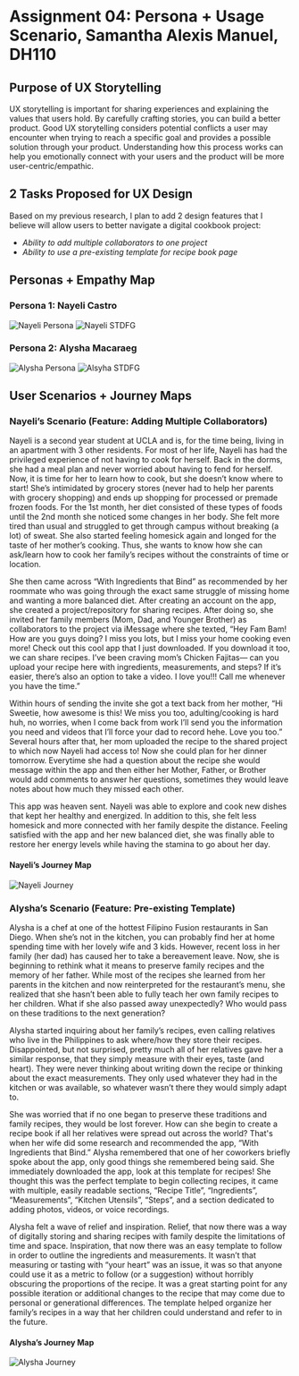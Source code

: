 # Assignment 04: Persona + Usage Scenario, Samantha Alexis Manuel, DH110

## Purpose of UX Storytelling 

UX storytelling is important for sharing experiences and explaining the values that users hold. By carefully crafting stories, you can build a better product. Good UX storytelling considers potential conflicts a user may encounter when trying to reach a specific goal and provides a possible solution through your product. Understanding how this process works can help you emotionally connect with your users and the product will be more user-centric/empathic. 

## 2 Tasks Proposed for UX Design 

Based on my previous research, I plan to add 2 design features that I believe will allow users to better navigate a digital cookbook project:

* *Ability to add multiple collaborators to one project*
* *Ability to use a pre-existing template for recipe book page*

## Personas + Empathy Map

### Persona 1: Nayeli Castro

![Nayeli Persona](.jpg)
![Nayeli STDFG](.jpg)

### Persona 2: Alysha Macaraeg

![Alysha Persona](.jpg)
![Alsyha STDFG](.jpg)

## User Scenarios + Journey Maps

### Nayeli’s Scenario (Feature: Adding Multiple Collaborators)

Nayeli is a second year student at UCLA and is, for the time being, living in an apartment with 3 other residents. For most of her life, Nayeli has had the privileged experience of not having to cook for herself. Back in the dorms, she had a meal plan and never worried about having to fend for herself. Now, it is time for her to learn how to cook, but she doesn’t know where to start! She’s intimidated by grocery stores (never had to help her parents with grocery shopping) and ends up shopping for processed or premade frozen foods. For the 1st month, her diet consisted of these types of foods until the 2nd month she noticed some changes in her body. She felt more tired than usual and struggled to get through campus without breaking (a lot) of sweat. She also started feeling homesick again and longed for the taste of her mother’s cooking. Thus, she wants to know how she can ask/learn how to cook her family’s recipes without the constraints of time or location. 

She then came across “With Ingredients that Bind” as recommended by her roommate who was going through the exact same struggle of missing home and wanting a more balanced diet. After creating an account on the app, she created a project/repository for sharing recipes. After doing so, she invited her family members (Mom, Dad, and Younger Brother) as collaborators to  the project via iMessage where she texted, “Hey Fam Bam! How are you guys doing? I miss you lots, but I miss your home cooking even more! Check out this cool app that I just downloaded. If you download it too, we can share recipes. I’ve been craving mom’s Chicken Fajitas— can you upload your recipe here with ingredients, measurements, and steps? If it’s easier, there’s also an option to take a video. I love you!!! Call me whenever you have the time.”

Within hours of sending the invite she got a text back from her mother, “Hi Sweetie, how awesome is this! We miss you too, adulting/cooking is hard huh, no worries, when I come back from work I’ll send you the information you need and videos that I’ll force your dad to record hehe. Love you too.” Several hours after that, her mom uploaded the recipe to the shared project to which now Nayeli had access to! Now she could plan for her dinner tomorrow. Everytime she had a question about the recipe she would message within the app and then either her Mother, Father, or Brother would add comments to answer her questions, sometimes they would leave notes about how much they missed each other. 

This app was heaven sent. Nayeli was able to explore and cook new dishes that kept her healthy and energized. In addition to this, she felt less homesick and more connected with her family despite the distance. Feeling satisfied with the app and her new balanced diet, she was finally able to restore her energy levels while having the stamina to go about her day. 


#### Nayeli’s Journey Map


![Nayeli Journey](.jpg)


### Alysha’s Scenario (Feature: Pre-existing Template)

Alysha is a chef at one of the hottest Filipino Fusion restaurants in San Diego. When she’s not in the kitchen, you can probably find her at home spending time with her lovely wife and 3 kids. However, recent loss in her family (her dad) has caused her to take a bereavement leave. Now, she is beginning to rethink what it means to preserve family recipes and the memory of her father. While most of the recipes she learned from her parents in the kitchen and now reinterpreted for the restaurant’s menu, she realized that she hasn’t  been able to fully teach her own family recipes to her children. What if she also passed away unexpectedly? Who would pass on these traditions to the next generation?

Alysha started inquiring about her family’s recipes, even calling relatives who live in the Philippines to ask where/how they store their recipes. Disappointed, but not surprised, pretty much all of her relatives gave her a similar response, that they simply measure with their eyes, taste (and heart). They were never thinking about writing down the recipe or thinking about the exact measurements. They only used whatever they had in the kitchen or was available, so whatever wasn’t there they would simply adapt to. 

She was worried that if no one began to preserve these traditions and family recipes, they would be lost forever. How can she begin to create a recipe book if all her relatives were spread out across the world? That's when her wife did some research and recommended the app, “With Ingredients that Bind.” Alysha remembered that one of her coworkers briefly spoke about the app, only good things she remembered being said. She immediately downloaded the app, look at this template for recipes! She thought this was the perfect template to begin collecting recipes, it came with multiple, easily readable sections, “Recipe Title”, “Ingredients”, “Measurements”, “Kitchen Utensils”, “Steps”, and a section dedicated to adding photos, videos, or voice recordings. 

Alysha felt a wave of relief and inspiration. Relief, that now there was a way of digitally storing and sharing recipes with family despite the limitations of time and space. Inspiration, that now there was an easy template to follow in order to outline the ingredients and measurements. It wasn’t that measuring or tasting with “your heart” was an issue, it was so that anyone could use it as a metric to follow (or a suggestion) without horribly obscuring the proportions of the recipe. It was a great starting point for any possible iteration or additional changes to the recipe that may come due to personal or generational differences. The template helped organize her family’s recipes in a way that her children could understand and refer to in the future. 


#### Alysha’s Journey Map 

![Alysha Journey](.jpg)


